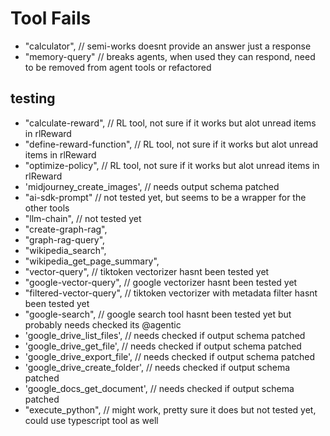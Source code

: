 # Tool Fails

- "calculator", // semi-works doesnt provide an answer just a response
- "memory-query" // breaks agents, when used they can respond,  need to be removed from agent tools or refactored

## testing

- "calculate-reward", // RL tool, not sure if it works but alot unread items in rlReward
- "define-reward-function", // RL tool, not sure if it works but alot unread items in rlReward
- "optimize-policy", // RL tool, not sure if it works but alot unread items in rlReward
- 'midjourney_create_images', // needs output schema patched
- "ai-sdk-prompt" // not tested yet, but seems to be a wrapper for the other tools
- "llm-chain", // not tested yet
- "create-graph-rag",
- "graph-rag-query",
- "wikipedia_search",
- "wikipedia_get_page_summary",
- "vector-query", // tiktoken vectorizer hasnt been tested yet
- "google-vector-query", // google vectorizer hasnt been tested yet
- "filtered-vector-query", // tiktoken vectorizer with metadata filter hasnt been tested yet
- "google-search", // google search tool hasnt been tested yet but probably needs checked its @agentic
- 'google_drive_list_files', // needs checked if output schema patched
- 'google_drive_get_file', // needs checked if output schema patched
- 'google_drive_export_file', // needs checked if output schema patched
- 'google_drive_create_folder', // needs checked if output schema patched
- 'google_docs_get_document', // needs checked if output schema patched
- "execute_python", // might work, pretty sure it does but not tested yet, could use typescript tool as well